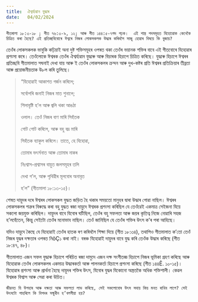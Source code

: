 ```yaml
---
title:  ঐশ্বৰ্য্যৱান যুদ্ধাৰ
date:   04/02/2024
---
```


`গীতমালা ১৮:৩-১৮ ; গীত ৭৬:৩-৯, ১২; আৰু গীত ১৪৪:৫-৭পদ পঢ়ক।  এই শাস্ত্ৰ পদসমূহত যিহোৱোক কেনেকৈ  চিত্ৰিত কৰা হৈছে? এই প্ৰতিচ্ছবিবোৰে ঈশ্বৰে নিজৰ লোকসকলক উদ্ধাৰ কৰিবলৈ সাজু হোৱাৰ বিষয়ে কি বুজায়?`

তেওঁৰ লোকসকলক ভাবুকি কঢ়িয়াই অনা দুষ্ট শক্তিসমূহৰ ওপৰত থকা তেওঁৰ ভয়ানক শক্তিৰ বাবে এই গীতবোৰে যিহোৱাৰ প্ৰশংসা কৰে। তেওঁলোকে ঈশ্বৰক তেওঁৰ ঐশ্বৰ্য্যৱান যুদ্ধাৰু আৰু বিচাৰক হিচাপে চিত্ৰিত কৰিছে। যুদ্ধাৰু হিচাপে ঈশ্বৰৰ প্ৰতিচ্ছবি গীতমালাত সঘনাই দেখা যায় আৰু ই তেওঁৰ লোকসকলৰ ক্ৰন্দন আৰু দুখ-কষ্টৰ প্ৰতি ঈশ্বৰৰ প্ৰতিক্ৰিয়াৰ তীব্ৰতা আৰু প্ৰয়োজনীয়তাক উ৮ল কৰি তুলিছে।

> <p></p>
> “যিহোৱাই আকাশত গৰ্জন কৰিলে;
> <p></p>
> সৰ্বোপৰি জনাই নিজৰ মাত শুনালে;
> <p></p>
> শিলাবৃষ্টি হ’ল আৰু জ্বলি থকা আঙঠা
> <p></p>
> ওলাল। তেওঁ নিজৰ বাণ মাৰি সিহঁতক
> <p></p>
> গোট গোট কৰিলে, আৰু বহু বদ্ৰ মাৰি
> <p></p>
> সিহঁতক ব্যাকুল কৰিলে। তাতে, হে যিহোৱা,
> <p></p>
> তোমাৰ ভৎৰ্সনাত আৰু তোমাৰ নাকৰ
> <p></p>
> নিঃশ্বাস-প্ৰশ্বাসৰ বায়ুত জলসমূহৰ তলি
> <p></p>
> দেখা গ’ল, আৰু পৃথিৱীৰ মূলবোৰ অনাবৃত
> <p></p>
> হ’ল” (গীতমালা ১৮:১৩-১৫)।

শেষত দায়ুদৰ দৰে ঈশ্বৰৰ লোকসকল যুদ্ধত জড়িত হৈ থকাৰ সময়তো মানুহৰ দ্বাৰা উদ্ধাৰ পোৱা নাছিল। ঈশ্বৰৰ লোকসকলৰ শত্ৰুৰ বিৰুদ্ধে কৰা বহু যুদ্ধত ৰজা দায়ুদে ঈশ্বৰক প্ৰশংসা কৰিছিল যে তেওঁৱেই একমাত্ৰ সেইজনা যিয়ে সকলো জয়যুক্ত কৰিছিল। দায়ুদৰ বাবে যিবোৰ ঘটিছিল, তেওঁৰ বহু সফলতা আৰু জয়ৰ কৃতিত্ব নিজে নোৱাৰি সহজ হ’লহেঁতেন, কিন্তু সেইটো তেওঁৰ মনোভাব নাছিল। তেওঁ জানিছিল যে তেওঁৰ শক্তিৰ উৎস ক’ৰ পৰা আহিছে।

যদিও দায়ুদে কৈছে যে যিহোৱাই তেওঁৰ হাতক ৰণ কৰিবলৈ শিক্ষা দিয়ে (গীত ১৮:৩৪), তথাপিও গীতমালাত ক’তো তেওঁ নিজৰ যুদ্ধৰ দক্ষতাৰ ওপৰত নিöÇ১ কৰা নাই। বৰঞ্চ যিহোৱাই দায়ুদৰ বাবে যুদ্ধ কৰি তেওঁক উদ্ধাৰ কৰিছে (গীত ১৮:৪৭, ৪৮)।

গীতমালাত এজন সফল যুদ্ধাৰু হিচাপে পৰিচিত ৰজা দামুদে এজন দক্ষ সংগীতজ্ঞ হিচাপে নিজৰ ভূমিকা গ্ৰহণ কৰিছে আৰু যিহোৱাক তেওঁৰ লোকসকলৰ একমাত্ৰ উদ্ধাৰকৰ্তা আৰু পালনকৰ্তা হিচাপে প্ৰশংসা কৰিছে (গীত ১৪৪Ê. ১০-১৫)। যিহোৱাৰ প্ৰশংসা আৰু প্ৰাৰ্থনা হৈছে দায়ুদৰ শক্তিৰ উৎস, যিবোৰ যুদ্ধৰ যিকোনো অস্ত্ৰতকৈ অধিক শক্তিশালী। কেৱল ঈশ্বৰক বিশ্বাস আৰু সেৱা কৰা উচিত।

`জীৱনত যি উপহাৰ আৰু দক্ষতা আৰু সফলতা লাভ কৰিছে, সেই সকলোবোৰ উৎস সদায় কিয় মনত ৰাখিব লাগে? সেই উৎসটো পাহৰিলে কি বিপদৰ সন্মুখীন হ’বলগীয়া হয়?`